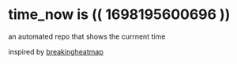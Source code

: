 # time_now is (( 1698195600696 ))

an automated repo that shows the currnent time

inspired by [breakingheatmap](https://github.com/breakingheatmap/breakingheatmap)